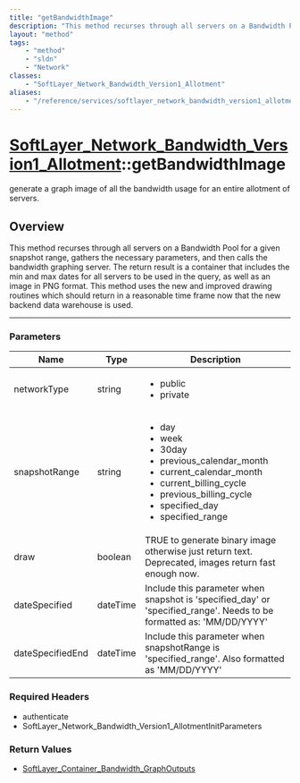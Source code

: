 ```yaml
---
title: "getBandwidthImage"
description: "This method recurses through all servers on a Bandwidth Pool for a given snapshot range, gathers the necessary parameter... "
layout: "method"
tags:
    - "method"
    - "sldn"
    - "Network"
classes:
    - "SoftLayer_Network_Bandwidth_Version1_Allotment"
aliases:
    - "/reference/services/softlayer_network_bandwidth_version1_allotment/getBandwidthImage"
---
```

# [SoftLayer_Network_Bandwidth_Version1_Allotment](/reference/services/SoftLayer_Network_Bandwidth_Version1_Allotment)::getBandwidthImage


generate a graph image of all the bandwidth usage for an entire allotment of servers.


## Overview 
This method recurses through all servers on a Bandwidth Pool for a given snapshot range, gathers the necessary parameters, and then calls the bandwidth graphing server.  The return result is a container that includes the min and max dates for all servers to be used in the query, as well as an image in PNG format.  This method uses the new and improved drawing routines which should return in a reasonable time frame now that the new backend data warehouse is used. 

-----

### Parameters 
|Name | Type | Description |
| --- | --- | --- |
|networkType| string| <ul type="xsd:string"> <li title="public">public</li> <li title="private">private</li> </ul>|
|snapshotRange| string| <ul type="xsd:string"> <li title="day">day</li> <li title="week">week</li> <li title="30day">30day</li> <li title="previous_calendar_month">previous_calendar_month</li> <li title="current_calendar_month">current_calendar_month</li> <li title="current_billing_cycle">current_billing_cycle</li> <li title="previous_billing_cycle">previous_billing_cycle</li> <li title="specified_day">specified_day</li> <li title="specified_range">specified_range</li> </ul>|
|draw| boolean| TRUE to generate binary image otherwise just return text.  Deprecated, images return fast enough now.|
|dateSpecified| dateTime| Include this parameter when snapshot is 'specified_day' or 'specified_range'.  Needs to be formatted as: 'MM/DD/YYYY'|
|dateSpecifiedEnd| dateTime| Include this parameter when snapshotRange is 'specified_range'.  Also formatted as 'MM/DD/YYYY'|


### Required Headers
* authenticate
* SoftLayer_Network_Bandwidth_Version1_AllotmentInitParameters


### Return Values
* <a href='/reference/datatypes/SoftLayer_Container_Bandwidth_GraphOutputs'>SoftLayer_Container_Bandwidth_GraphOutputs </a>




